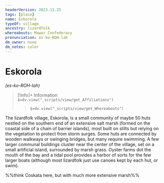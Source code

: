 ```yaml
---
headerVersion: 2023.11.25
tags: [place]
name: Eskorola
typeOf: village
ancestry: lizardfolk
whereabouts: Mawar Confederacy
pronunciation: es-ko-ROH-lah
dm_owner: none
dm_notes: color
---
```

# Eskorola
*(es-ko-ROH-lah)*
>[!info]+ Information  
> `$=dv.view("_scripts/view/get_Affiliations")`  
>> `$=dv.view("_scripts/view/get_Whereabouts")`

The lizardfolk village, Eskorola, is a small community of maybe 50 huts nestled on the southern end of an extensive salt marsh (formed on the coastal side of a chain of barrier islands), most built on stilts but relying on the vegetation to protect from storm surges. Some huts are connected by wooden walkways or swinging bridges, but many require swimming. A few larger communal buildings cluster near the center of the village, set on a small artificial island, surrounded by marsh grass. Oyster farms dot the mouth of the bay and a tidal pool provides a harbor of sorts for the few larger boats (although most lizardfolk just use canoes kept by each hut, or swim). 

%%think Coskata here, but with much more extensive marsh%%